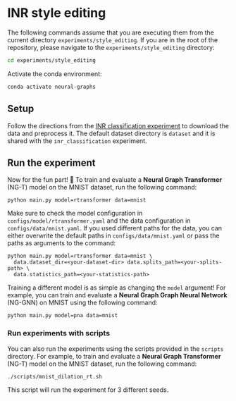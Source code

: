 # INR style editing

The following commands assume that you are executing them from the current directory `experiments/style_editing`.
If you are in the root of the repository, please navigate to the `experiments/style_editing` directory:

```sh
cd experiments/style_editing
```

Activate the conda environment:

```sh
conda activate neural-graphs
```

## Setup

Follow the directions from the [INR classification
experiment](../inr_classification#setup) to download the data and
preprocess it. The default
dataset directory is `dataset` and it is shared with the `inr_classification` experiment.

## Run the experiment

Now for the fun part! :rocket:
To train and evaluate a __Neural Graph Transformer__ (NG-T) model on the MNIST dataset, run the following command:

```shell
python main.py model=rtransformer data=mnist
```

Make sure to check the model configuration in `configs/model/rtransformer.yaml`
and the data configuration in `configs/data/mnist.yaml`.
If you used different paths for the data, you can either overwrite the default
paths in `configs/data/mnist.yaml` or pass the paths as arguments to the command:

```shell
python main.py model=rtransformer data=mnist \
  data.dataset_dir=<your-dataset-dir> data.splits_path=<your-splits-path> \
  data.statistics_path=<your-statistics-path>
```

Training a different model is as simple as changing the `model` argument!
For example, you can train and evaluate a __Neural Graph Graph Neural Network__ (NG-GNN)
on MNIST using the following command:

```shell
python main.py model=pna data=mnist
```

### Run experiments with scripts

You can also run the experiments using the scripts provided in the `scripts` directory.
For example, to train and evaluate a __Neural Graph Transformer__ (NG-T) model on the MNIST dataset, run the following command:

```sh
./scripts/mnist_dilation_rt.sh
```
This script will run the experiment for 3 different seeds.

